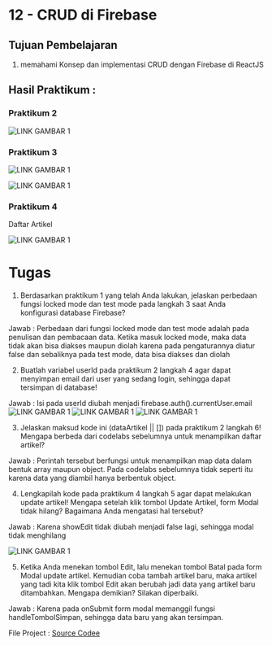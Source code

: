 # 12 - CRUD di Firebase

## Tujuan Pembelajaran

1. memahami Konsep dan implementasi CRUD dengan Firebase di ReactJS

## Hasil Praktikum :

### Praktikum 2
![LINK GAMBAR 1](img/praktikum2.jpg)


### Praktikum 3
![LINK GAMBAR 1](img/praktikum3.jpg)

![LINK GAMBAR 1](img/praktikum3_1.jpg)

### Praktikum 4
Daftar Artikel

![LINK GAMBAR 1](img/praktikum4.jpg)

# Tugas

1. Berdasarkan praktikum 1 yang telah Anda lakukan, jelaskan perbedaan fungsi locked mode dan test mode pada langkah 3 saat Anda konfigurasi database Firebase?

Jawab : Perbedaan dari fungsi locked mode dan test mode adalah pada penulisan dan pembacaan data. Ketika masuk locked mode, maka data tidak akan bisa diakses maupun diolah karena pada pengaturannya diatur false dan sebaliknya pada test mode, data bisa diakses dan diolah

2. Buatlah variabel userId pada praktikum 2 langkah 4 agar dapat menyimpan email dari user yang sedang login, sehingga dapat tersimpan di database!

Jawab : Isi pada userId diubah menjadi firebase.auth().currentUser.email
![LINK GAMBAR 1](img/Tugas2_1.jpg)
![LINK GAMBAR 1](img/Tugas2_2.jpg)
![LINK GAMBAR 1](img/Tugas2_3.jpg)


3. Jelaskan maksud kode ini (dataArtikel || []) pada praktikum 2 langkah 6! Mengapa berbeda dari codelabs sebelumnya untuk menampilkan daftar artikel?

Jawab : Perintah tersebut berfungsi untuk menampilkan map data dalam bentuk array maupun object. Pada codelabs sebelumnya tidak seperti itu karena data yang diambil hanya berbentuk object.

4. Lengkapilah kode pada praktikum 4 langkah 5 agar dapat melakukan update artikel! Mengapa setelah klik tombol Update Artikel, form Modal tidak hilang? Bagaimana Anda mengatasi hal tersebut?

Jawab : Karena showEdit tidak diubah menjadi false lagi, sehingga modal tidak menghilang

![LINK GAMBAR 1](img/Tugas4.jpg)


5. Ketika Anda menekan tombol Edit, lalu menekan tombol Batal pada form Modal update artikel. Kemudian coba tambah artikel baru, maka artikel yang tadi kita klik tombol Edit akan berubah jadi data yang artikel baru ditambahkan. Mengapa demikian? Silakan diperbaiki.

Jawab : Karena pada onSubmit form modal memanggil fungsi handleTombolSimpan, sehingga data baru yang akan tersimpan.

File Project : [Source Codee](../../src/12_CRUD_Firebase/src)